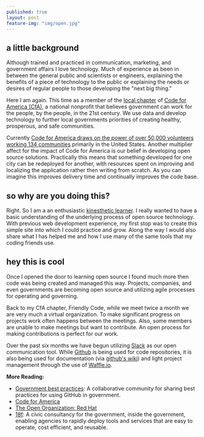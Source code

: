 ```yaml
---
published: true
layout: post
feature-img: "img/open.jpg"
---
```



## a little background
Although trained and practiced in communication, marketing, and government affairs I love technology. Much of experience as been in between the general public and scientists or engineers, explaining the benefits of a piece of technology to the public or explaining the needs or desires of regular people to those developing the "next big thing."

Here I am again. This time as a member of the [local chapter](http://friendlycode.org) of [Code for America (CfA)](https://www.codeforamerica.org/why-government),  a national nonprofit that believes government can work for the people, by the people, in the 21st century. We use data and develop technology to further local governments priorities of creating healthy, prosperous, and safe communities.

Currently [Code for America draws on the power of over 50,000 volunteers working 134 communities](https://www.codeforamerica.org/brigade/numbers/) primarily in the United States. Another multiplier affect for the impact of Code for America is our belief in developing open source solutions. Practically this means that something developed for one city can be redeployed for another, with resources spent on improving and localizing the application rather then writing from scratch. As you can imagine this improves delivery time and continually improves the code base.

## so why are you doing this?

Right. So I am a an enthusiastic [kinesthetic learner](https://en.wikipedia.org/wiki/Kinesthetic_learning). I really wanted to have a basic understanding of the underlying process of open source technology. With previous web development experience, my first stop was to create this simple site into which I could practice and grow. Along the way I would also share what I has helped me and how I use many of the same tools that my coding friends use.

## hey this is cool

Once I opened the door to learning open source I found much more then code was being created and managed this way. Projects, companies, and even governments are becoming open source and utilizing agile processes for operating and governing.

Back to my CfA chapter, Friendly Code, while we meet twice a month we are very much a virtual organization. To make significant progress on projects work often happens between the meetings. Also, some members are unable to make meetings but want to contribute. An open process for making contributions is perfect for our work.

Over the past six months we have begun utilizing [Slack](https://slack.com) as our open communication tool. While [Github](https://github.com/) is being used for code repositories, it is also being used for documentation (via [github's wiki](https://help.github.com/articles/about-github-wikis/)) and light project management through the use of [Waffle.io](http://waffle.io/). 



**More Reading:**

- [Government best practices](http://government.github.io/best-practices/): A collaborative community for sharing best practices for using GitHub in government.
- [Code for America](https://www.codeforamerica.org/)
- [The Open Organization: Red Hat](https://www.redhat.com/en/explore/the-open-organization-book)
- [18f](https://18f.gsa.gov): A civic consultancy for the government, inside the government, enabling agencies to rapidly deploy tools and services that are easy to operate, cost efficient, and reusable.






